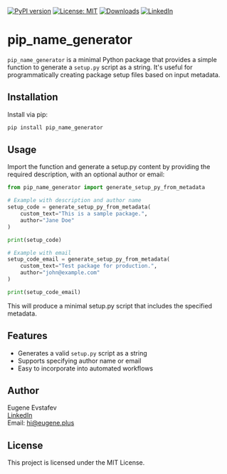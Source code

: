 [![PyPI version](https://badge.fury.io/py/pip_name_generator.svg)](https://badge.fury.io/py/pip_name_generator)
[![License: MIT](https://img.shields.io/badge/License-MIT-green.svg)](https://opensource.org/licenses/MIT)
[![Downloads](https://static.pepy.tech/badge/pip_name_generator)](https://pepy.tech/project/pip_name_generator)
[![LinkedIn](https://img.shields.io/badge/LinkedIn-blue)](https://www.linkedin.com/in/eugene-evstafev-716669181/)

# pip_name_generator

`pip_name_generator` is a minimal Python package that provides a simple function to generate a `setup.py` script as a string. It's useful for programmatically creating package setup files based on input metadata.

## Installation

Install via pip:

```bash
pip install pip_name_generator
```

## Usage

Import the function and generate a setup.py content by providing the required description, with an optional author or email:

```python
from pip_name_generator import generate_setup_py_from_metadata

# Example with description and author name
setup_code = generate_setup_py_from_metadata(
    custom_text="This is a sample package.",
    author="Jane Doe"
)

print(setup_code)

# Example with email
setup_code_email = generate_setup_py_from_metadata(
    custom_text="Test package for production.",
    author="john@example.com"
)

print(setup_code_email)
```

This will produce a minimal setup.py script that includes the specified metadata.

## Features

- Generates a valid `setup.py` script as a string
- Supports specifying author name or email
- Easy to incorporate into automated workflows

## Author

Eugene Evstafev  
[LinkedIn](https://www.linkedin.com/in/eugene-evstafev-716669181/)  
Email: hi@eugene.plus

## License

This project is licensed under the MIT License.